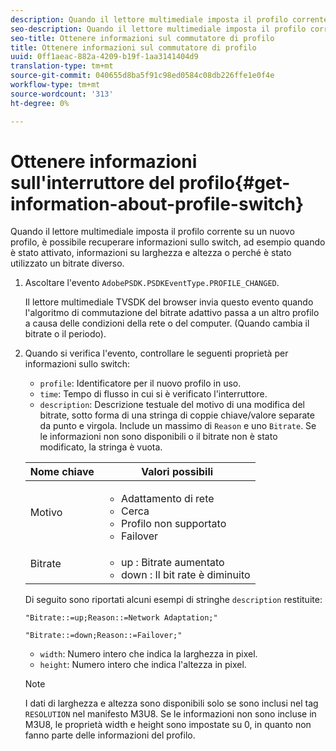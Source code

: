```yaml
---
description: Quando il lettore multimediale imposta il profilo corrente su un nuovo profilo, è possibile recuperare informazioni sullo switch, ad esempio quando è stato attivato, informazioni su larghezza e altezza o perché è stato utilizzato un bitrate diverso.
seo-description: Quando il lettore multimediale imposta il profilo corrente su un nuovo profilo, è possibile recuperare informazioni sullo switch, ad esempio quando è stato attivato, informazioni su larghezza e altezza o perché è stato utilizzato un bitrate diverso.
seo-title: Ottenere informazioni sul commutatore di profilo
title: Ottenere informazioni sul commutatore di profilo
uuid: 0ff1aeac-882a-4209-b19f-1aa3141404d9
translation-type: tm+mt
source-git-commit: 040655d8ba5f91c98ed0584c08db226ffe1e0f4e
workflow-type: tm+mt
source-wordcount: '313'
ht-degree: 0%

---
```



# Ottenere informazioni sull&#39;interruttore del profilo{#get-information-about-profile-switch}

Quando il lettore multimediale imposta il profilo corrente su un nuovo profilo, è possibile recuperare informazioni sullo switch, ad esempio quando è stato attivato, informazioni su larghezza e altezza o perché è stato utilizzato un bitrate diverso.

1. Ascoltare l&#39;evento `AdobePSDK.PSDKEventType.PROFILE_CHANGED`.

   Il lettore multimediale TVSDK del browser invia questo evento quando l&#39;algoritmo di commutazione del bitrate adattivo passa a un altro profilo a causa delle condizioni della rete o del computer. (Quando cambia il bitrate o il periodo).
1. Quando si verifica l&#39;evento, controllare le seguenti proprietà per informazioni sullo switch:

   * `profile`: Identificatore per il nuovo profilo in uso.
   * `time`: Tempo di flusso in cui si è verificato l&#39;interruttore.
   * `description`: Descrizione testuale del motivo di una modifica del bitrate, sotto forma di una stringa di coppie chiave/valore separate da punto e virgola. Include un massimo di `Reason` e uno `Bitrate`. Se le informazioni non sono disponibili o il bitrate non è stato modificato, la stringa è vuota.

   <table id="table_E400FD9C57FF40CBAC14AF6847CD8301"> 
    <thead> 
      <tr> 
      <th colname="col1" class="entry"> Nome chiave </th> 
      <th colname="col2" class="entry"> Valori possibili </th> 
      </tr> 
    </thead>
    <tbody> 
      <tr> 
      <td colname="col1"> <span class="codeph"> Motivo  </span> </td> 
      <td colname="col2"> 
        <ul id="ul_37DDE3F297634ED6B47DF5D73F969369"> 
        <li id="li_E374B029E1AF40689D70A9D30E057C5B">Adattamento di rete </li> 
        <li id="li_753862EEF1C9474EA8E20C89F5EF5D8D">Cerca </li> 
        <li id="li_EC14923F92CF4D11A47928A8D2DE6D8B">Profilo non supportato </li> 
        <li id="li_695AB4A89C9D4833AF6D8B6424FC912B">Failover </li> 
        </ul> </td> 
      </tr> 
      <tr> 
      <td colname="col1"> <span class="codeph"> Bitrate  </span> </td> 
      <td colname="col2"> 
        <ul id="ul_1B49BD90A91147359712E1AFD8877E23"> 
        <li id="li_1C8E593C65D34742B14A8D0EAD43E0A9"> <span class="codeph"> up  </span>: Bitrate aumentato </li> 
        <li id="li_B1A00E3985A849B6855E15CF70D79BB8"> <span class="codeph"> down  </span>: Il bit rate è diminuito </li> 
        </ul> </td> 
      </tr> 
    </tbody> 
    </table>

   Di seguito sono riportati alcuni esempi di stringhe `description` restituite:

   ```
   "Bitrate::=up;Reason::=Network Adaptation;" 
   
   "Bitrate::=down;Reason::=Failover;"
   ```

   * `width`: Numero intero che indica la larghezza in pixel.
   * `height`: Numero intero che indica l&#39;altezza in pixel.

   >[!NOTE]
   >
   >I dati di larghezza e altezza sono disponibili solo se sono inclusi nel tag `RESOLUTION` nel manifesto M3U8. Se le informazioni non sono incluse in M3U8, le proprietà width e height sono impostate su 0, in quanto non fanno parte delle informazioni del profilo.
